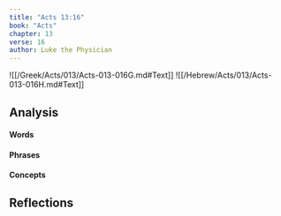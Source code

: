 ```yaml
---
title: "Acts 13:16"
book: "Acts"
chapter: 13
verse: 16
author: Luke the Physician
---
```

![[/Greek/Acts/013/Acts-013-016G.md#Text]]
![[/Hebrew/Acts/013/Acts-013-016H.md#Text]]

## Analysis

#### Words

#### Phrases

#### Concepts

## Reflections
